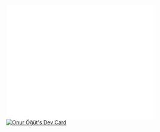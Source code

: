 <div width="100%">
  <div width="%33">
    <img align="center" src="/github-metrics.svg" alt="Metrics" width="400"></div>
  <div width="%33">
<a href="https://app.daily.dev/honorogut"><img src="https://api.daily.dev/devcards/dd0e4da47b72443d984f04799f599005.png?r=n3o" width="400" alt="Onur Öğüt's Dev Card"/></a></div>
